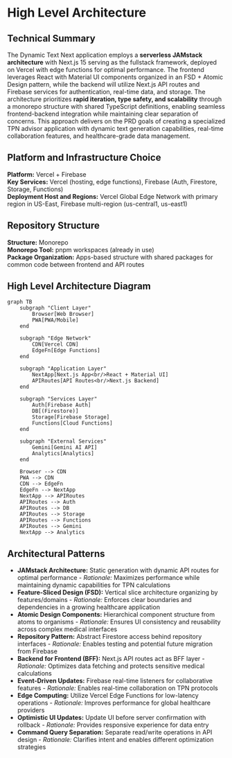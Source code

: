 # High Level Architecture

## Technical Summary
The Dynamic Text Next application employs a **serverless JAMstack architecture** with Next.js 15 serving as the fullstack framework, deployed on Vercel with edge functions for optimal performance. The frontend leverages React with Material UI components organized in an FSD + Atomic Design pattern, while the backend will utilize Next.js API routes and Firebase services for authentication, real-time data, and storage. The architecture prioritizes **rapid iteration, type safety, and scalability** through a monorepo structure with shared TypeScript definitions, enabling seamless frontend-backend integration while maintaining clear separation of concerns. This approach delivers on the PRD goals of creating a specialized TPN advisor application with dynamic text generation capabilities, real-time collaboration features, and healthcare-grade data management.

## Platform and Infrastructure Choice

**Platform:** Vercel + Firebase  
**Key Services:** Vercel (hosting, edge functions), Firebase (Auth, Firestore, Storage, Functions)  
**Deployment Host and Regions:** Vercel Global Edge Network with primary region in US-East, Firebase multi-region (us-central1, us-east1)

## Repository Structure
**Structure:** Monorepo  
**Monorepo Tool:** pnpm workspaces (already in use)  
**Package Organization:** Apps-based structure with shared packages for common code between frontend and API routes

## High Level Architecture Diagram

```mermaid
graph TB
    subgraph "Client Layer"
        Browser[Web Browser]
        PWA[PWA/Mobile]
    end
    
    subgraph "Edge Network"
        CDN[Vercel CDN]
        EdgeFn[Edge Functions]
    end
    
    subgraph "Application Layer"
        NextApp[Next.js App<br/>React + Material UI]
        APIRoutes[API Routes<br/>Next.js Backend]
    end
    
    subgraph "Services Layer"
        Auth[Firebase Auth]
        DB[(Firestore)]
        Storage[Firebase Storage]
        Functions[Cloud Functions]
    end
    
    subgraph "External Services"
        Gemini[Gemini AI API]
        Analytics[Analytics]
    end
    
    Browser --> CDN
    PWA --> CDN
    CDN --> EdgeFn
    EdgeFn --> NextApp
    NextApp --> APIRoutes
    APIRoutes --> Auth
    APIRoutes --> DB
    APIRoutes --> Storage
    APIRoutes --> Functions
    APIRoutes --> Gemini
    NextApp --> Analytics
```

## Architectural Patterns

- **JAMstack Architecture:** Static generation with dynamic API routes for optimal performance - *Rationale:* Maximizes performance while maintaining dynamic capabilities for TPN calculations
- **Feature-Sliced Design (FSD):** Vertical slice architecture organizing by features/domains - *Rationale:* Enforces clear boundaries and dependencies in a growing healthcare application  
- **Atomic Design Components:** Hierarchical component structure from atoms to organisms - *Rationale:* Ensures UI consistency and reusability across complex medical interfaces
- **Repository Pattern:** Abstract Firestore access behind repository interfaces - *Rationale:* Enables testing and potential future migration from Firebase
- **Backend for Frontend (BFF):** Next.js API routes act as BFF layer - *Rationale:* Optimizes data fetching and protects sensitive medical calculations
- **Event-Driven Updates:** Firebase real-time listeners for collaborative features - *Rationale:* Enables real-time collaboration on TPN protocols
- **Edge Computing:** Utilize Vercel Edge Functions for low-latency operations - *Rationale:* Improves performance for global healthcare providers
- **Optimistic UI Updates:** Update UI before server confirmation with rollback - *Rationale:* Provides responsive experience for data entry
- **Command Query Separation:** Separate read/write operations in API design - *Rationale:* Clarifies intent and enables different optimization strategies
